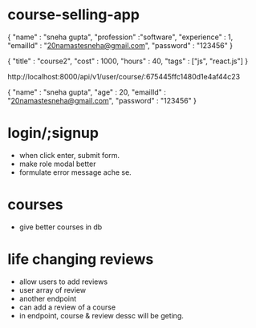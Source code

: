 # course-selling-app

{
    "name" : "sneha gupta",
    "profession" :"software",
    "experience" : 1,
    "emailId" : "20namastesneha@gmail.com",
    "password" : "123456"
}



{
    "title" : "course2",
    "cost" : 1000,
    "hours" : 40,
    "tags" : ["js", "react.js"]
}

http://localhost:8000/api/v1/user/course/:675445ffc1480d1e4af44c23

{
    "name" : "sneha gupta",
    "age" : 20,
    "emailId" : "20namastesneha@gmail.com",
    "password" : "123456"
}


# login/;signup

- when click enter, submit form.
- make role modal better
- formulate error message ache se.

# courses

- give better courses in db

# life changing reviews
- allow users to add reviews
- user array of review
- another endpoint
- can add a review of a course 
- in endpoint, course & review dessc will be geting. 
